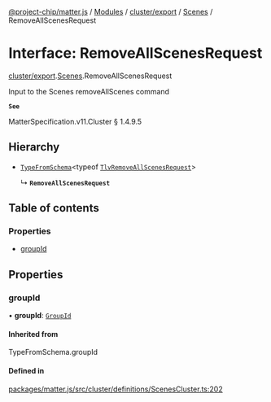 [@project-chip/matter.js](../README.md) / [Modules](../modules.md) / [cluster/export](../modules/cluster_export.md) / [Scenes](../modules/cluster_export.Scenes.md) / RemoveAllScenesRequest

# Interface: RemoveAllScenesRequest

[cluster/export](../modules/cluster_export.md).[Scenes](../modules/cluster_export.Scenes.md).RemoveAllScenesRequest

Input to the Scenes removeAllScenes command

**`See`**

MatterSpecification.v11.Cluster § 1.4.9.5

## Hierarchy

- [`TypeFromSchema`](../modules/tlv_export.md#typefromschema)\<typeof [`TlvRemoveAllScenesRequest`](../modules/cluster_export.Scenes.md#tlvremoveallscenesrequest)\>

  ↳ **`RemoveAllScenesRequest`**

## Table of contents

### Properties

- [groupId](cluster_export.Scenes.RemoveAllScenesRequest.md#groupid)

## Properties

### groupId

• **groupId**: [`GroupId`](../modules/datatype_export.md#groupid)

#### Inherited from

TypeFromSchema.groupId

#### Defined in

[packages/matter.js/src/cluster/definitions/ScenesCluster.ts:202](https://github.com/project-chip/matter.js/blob/2d9f2165d2672864fda3496a6d0d5f93597f82c6/packages/matter.js/src/cluster/definitions/ScenesCluster.ts#L202)
